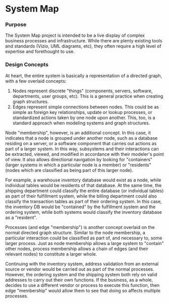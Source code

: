 # System Map #

### Purpose ###

The System Map project is intended to be a live display of complex business processes and infrastructure.  While there are plenty existing tools and standards (Vizio, UML diagrams, etc), they often require a high level of expertise and forethought to use.

### Design Concepts ###

At heart, the entire system is basically a representation of a directed graph, with a few overlaid concepts:


1. Nodes represent discrete "things" (components, servers, software, departments, user groups, etc).  This is a general practice when creating graph structures.
2. Edges represent simple connections between nodes.  This could be as simple as foreign key relationships, update or lookup processes, or standardized actions taken by one node upon another.  This, too, is a standard approach when modeling systems and graph structures.


Node "membership", however, is an additional concept.  In this case, it indicates that a node is grouped under another node, such as a database residing on a server, or a software component that carries out actions as part of a larger system.  In this way, subsystems and their interactions can be extracted, viewed, and modified in accordance with their modeler's point of view.  It also allows directional navigation by looking for "containers" (larger systems in which a particular node is a member) or "residents" (nodes which are classified as being part of this larger node).

For example, a warehouse inventory database would exist as a node, while individual tables would be residents of that database.  At the same time, the shipping department could classify the entire database (or individual tables) as part of their fulfillment system, while the billing department could also classify the transaction tables as part of their ordering system.   In this case, the inventory DB would be "contained" by the fulfillment system and the ordering system, while both systems would classify the inventory database as a "resident".

Processes (and edge "membership") is another concept overlaid on the normal directed graph structure.  Similar to the node membership, a particular interaction could be classified as part of, and necessary to, some larger process.  Just as node membership allows a large system to "contain" other nodes, process membership allows a chain of edges (and their relevant nodes) to constitute a larger whole.

Continuing with the inventory system, address validation from an external source or vendor would be carried out as part of the normal processes.  However, the ordering system and the shipping system both rely on valid addresses to carry out their own functions.  If the business, as a whole, decides to use a different vendor or process to execute this function, then edge "membership" would allow them to see that doing so affects multiple processes.


